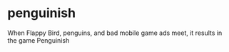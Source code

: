# penguinish
When Flappy Bird, penguins, and bad mobile game ads meet, it results in the game Penguinish
